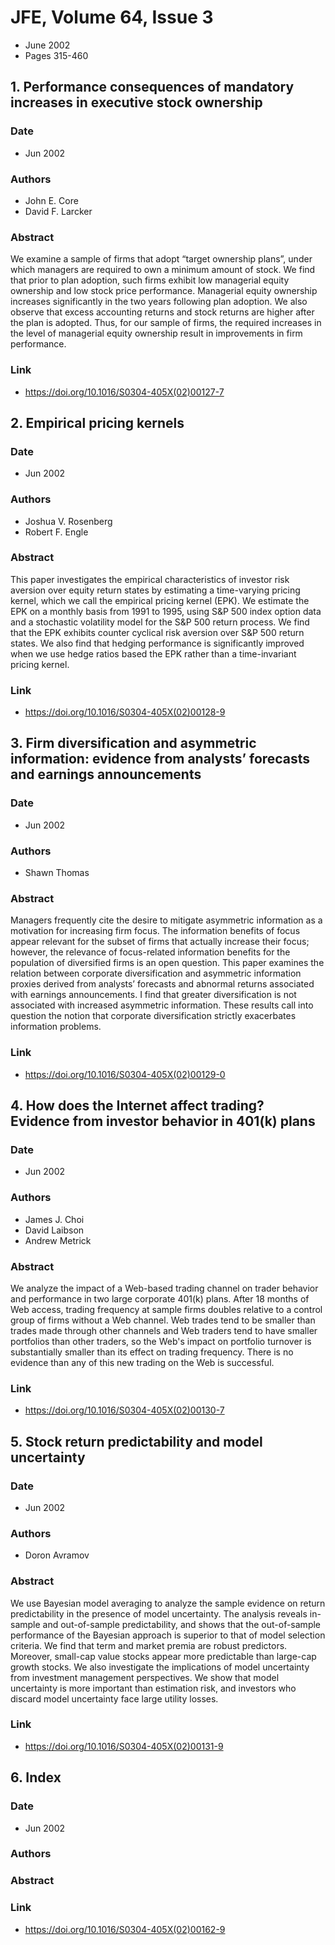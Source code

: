 # JFE, Volume 64, Issue 3
- June 2002
- Pages 315-460

## 1. Performance consequences of mandatory increases in executive stock ownership
### Date
- Jun 2002
### Authors
- John E. Core
- David F. Larcker
### Abstract
We examine a sample of firms that adopt “target ownership plans”, under which managers are required to own a minimum amount of stock. We find that prior to plan adoption, such firms exhibit low managerial equity ownership and low stock price performance. Managerial equity ownership increases significantly in the two years following plan adoption. We also observe that excess accounting returns and stock returns are higher after the plan is adopted. Thus, for our sample of firms, the required increases in the level of managerial equity ownership result in improvements in firm performance.
### Link
- https://doi.org/10.1016/S0304-405X(02)00127-7

## 2. Empirical pricing kernels
### Date
- Jun 2002
### Authors
- Joshua V. Rosenberg
- Robert F. Engle
### Abstract
This paper investigates the empirical characteristics of investor risk aversion over equity return states by estimating a time-varying pricing kernel, which we call the empirical pricing kernel (EPK). We estimate the EPK on a monthly basis from 1991 to 1995, using S&P 500 index option data and a stochastic volatility model for the S&P 500 return process. We find that the EPK exhibits counter cyclical risk aversion over S&P 500 return states. We also find that hedging performance is significantly improved when we use hedge ratios based the EPK rather than a time-invariant pricing kernel.
### Link
- https://doi.org/10.1016/S0304-405X(02)00128-9

## 3. Firm diversification and asymmetric information: evidence from analysts’ forecasts and earnings announcements
### Date
- Jun 2002
### Authors
- Shawn Thomas
### Abstract
Managers frequently cite the desire to mitigate asymmetric information as a motivation for increasing firm focus. The information benefits of focus appear relevant for the subset of firms that actually increase their focus; however, the relevance of focus-related information benefits for the population of diversified firms is an open question. This paper examines the relation between corporate diversification and asymmetric information proxies derived from analysts’ forecasts and abnormal returns associated with earnings announcements. I find that greater diversification is not associated with increased asymmetric information. These results call into question the notion that corporate diversification strictly exacerbates information problems.
### Link
- https://doi.org/10.1016/S0304-405X(02)00129-0

## 4. How does the Internet affect trading? Evidence from investor behavior in 401(k) plans
### Date
- Jun 2002
### Authors
- James J. Choi
- David Laibson
- Andrew Metrick
### Abstract
We analyze the impact of a Web-based trading channel on trader behavior and performance in two large corporate 401(k) plans. After 18 months of Web access, trading frequency at sample firms doubles relative to a control group of firms without a Web channel. Web trades tend to be smaller than trades made through other channels and Web traders tend to have smaller portfolios than other traders, so the Web's impact on portfolio turnover is substantially smaller than its effect on trading frequency. There is no evidence than any of this new trading on the Web is successful.
### Link
- https://doi.org/10.1016/S0304-405X(02)00130-7

## 5. Stock return predictability and model uncertainty
### Date
- Jun 2002
### Authors
- Doron Avramov
### Abstract
We use Bayesian model averaging to analyze the sample evidence on return predictability in the presence of model uncertainty. The analysis reveals in-sample and out-of-sample predictability, and shows that the out-of-sample performance of the Bayesian approach is superior to that of model selection criteria. We find that term and market premia are robust predictors. Moreover, small-cap value stocks appear more predictable than large-cap growth stocks. We also investigate the implications of model uncertainty from investment management perspectives. We show that model uncertainty is more important than estimation risk, and investors who discard model uncertainty face large utility losses.
### Link
- https://doi.org/10.1016/S0304-405X(02)00131-9

## 6. Index
### Date
- Jun 2002
### Authors
### Abstract

### Link
- https://doi.org/10.1016/S0304-405X(02)00162-9

